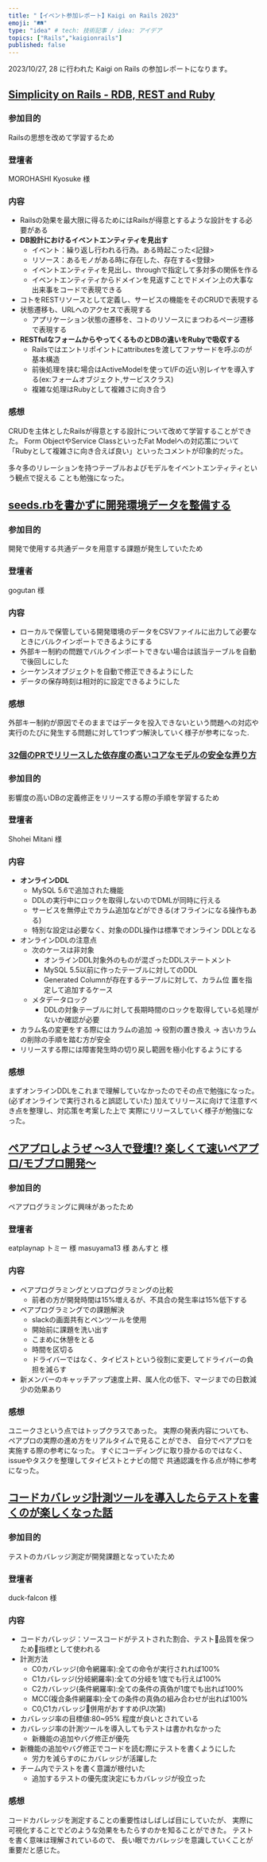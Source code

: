 ```yaml
---
title: "【イベント参加レポート】Kaigi on Rails 2023"
emoji: "🛤️"
type: "idea" # tech: 技術記事 / idea: アイデア
topics: ["Rails","kaigionrails"]
published: false
---
```


2023/10/27, 28 に行われた Kaigi on Rails の参加レポートになります。

## [Simplicity on Rails - RDB, REST and Ruby](https://speakerdeck.com/moro/simplicity-on-rails-rdb-rest-and-ruby)

### 参加目的

Railsの思想を改めて学習するため

### 登壇者

MOROHASHI Kyosuke 様

### 内容

- Railsの効果を最大限に得るためにはRailsが得意とするような設計をする必要がある
- **DB設計におけるイベントエンティティを見出す**
  - イベント：繰り返し行われる行為。ある時起こった<記録>
  - リソース：あるモノがある時に存在した、存在する<登録>
  - イベントエンティティを見出し、throughで指定して多対多の関係を作る
  - イベントエンティティからドメインを見返すことでドメイン上の大事な出来事をコードで表現できる
- コトをRESTリソースとして定義し、サービスの機能をそのCRUDで表現する
- 状態遷移も、URLへのアクセスで表現する
  - アプリケーション状態の遷移を、コトのリソースにまつわるページ遷移で表現する
- **RESTfulなフォームからやってくるものとDBの違いをRubyで吸収する**
  - Railsではエントリポイントにattributesを渡してファサードを呼ぶのが基本構造
  - 前後処理を挟む場合はActiveModelを使ってI/Fの近い別レイヤを導入する(ex:フォームオブジェクト,サービスクラス)
  - 複雑な処理はRubyとして複雑さに向き合う

### 感想

CRUDを主体としたRailsが得意とする設計について改めて学習することができた。
Form ObjectやService ClassといったFat Modelへの対応策について
「Rubyとして複雑さに向き合えば良い」といったコメントが印象的だった。

多々多のリレーションを持つテーブルおよびモデルをイベントエンティティという観点で捉える
ことも勉強になった。

## [seeds.rbを書かずに開発環境データを整備する](https://speakerdeck.com/gogutan/seeds-dot-rbwoshu-kazunikai-fa-huan-jing-detawozheng-bei-suru)

### 参加目的

開発で使用する共通データを用意する課題が発生していたため

### 登壇者

gogutan 様

### 内容

- ローカルで保管している開発環境のデータをCSVファイルに出力して必要なときにバルクインポートできるようにする
- 外部キー制約の問題でバルクインポートできない場合は該当テーブルを自動で後回しにした
- シーケンスオブジェクトを自動で修正できるようにした
- データの保存時刻は相対的に設定できるようにした

### 感想

外部キー制約が原因でそのままではデータを投入できないという問題への対応や
実行のたびに発生する問題に対して1つずつ解決していく様子が参考になった.

### [32個のPRでリリースした依存度の高いコアなモデルの安全な弄り方](https://speakerdeck.com/shoheimitani/32ge-noprderirisusitayi-cun-du-nogao-ikoanamoderunoan-quan-nanong-rifang)

### 参加目的

影響度の高いDBの定義修正をリリースする際の手順を学習するため

### 登壇者
Shohei Mitani 様

### 内容

- **オンラインDDL**
  - MySQL 5.6で追加された機能
  - DDLの実行中にロックを取得しないのでDMLが同時に行える
  - サービスを無停止でカラム追加などができる(オフラインになる操作もある)
  - 特別な設定は必要なく、対象のDDL操作は標準でオンライン DDLとなる
- オンラインDDLの注意点
  - 次のケースは非対象
    - オンラインDDL対象外のものが混ざったDDLステートメント
    - MySQL 5.5以前に作ったテーブルに対してのDDL
    - Generated Columnが存在するテーブルに対して、カラム位 置を指定して追加するケース
  - メタデータロック
    - DDLの対象テーブルに対して長期時間のロックを取得している処理がないか確認が必要
- カラム名の変更をする際にはカラムの追加 → 役割の置き換え → 古いカラムの削除の手順を踏む方が安全
- リリースする際には障害発生時の切り戻し範囲を極小化するようにする

### 感想

まずオンラインDDLをこれまで理解していなかったのでその点で勉強になった。
(必ずオンラインで実行されると誤認していた)
加えてリリースに向けて注意すべき点を整理し、対応策を考案した上で
実際にリリースしていく様子が勉強になった。

## [ペアプロしようぜ 〜3人で登壇!? 楽しくて速いペアプロ/モブプロ開発〜](https://speakerdeck.com/masuyama13/pair-mob-programming-kaigi-on-rails-2023)

### 参加目的

ペアプログラミングに興味があったため

### 登壇者

eatplaynap トミー 様
masuyama13 様
あんすと 様

### 内容
- ペアプログラミングとソロプログラミングの比較
  - 前者の方が開発時間は15%増えるが、不具合の発生率は15%低下する
- ペアプログラミングでの課題解決
  - slackの画面共有とペンツールを使用
  - 開始前に課題を洗い出す
  - こまめに休憩をとる
  - 時間を区切る
  - ドライバーではなく、タイピストという役割に変更してドライバーの負担を減らす
- 新メンバーのキャッチアップ速度上昇、属人化の低下、マージまでの日数減少の効果あり

### 感想
ユニークさという点ではトップクラスであった。
実際の発表内容についても、ペアプロの実際の進め方をリアルタイムで見ることができ、
自分でペアプロを実施する際の参考になった。
すぐにコーディングに取り掛かるのではなく、issueやタスクを整理してタイピストとナビの間で
共通認識を作る点が特に参考になった。

## [コードカバレッジ計測ツールを導入したらテストを書くのが楽しくなった話](https://speakerdeck.com/duckfalcon/kodokabaretuziji-ce-turuwodao-ru-sitaratesutowoshu-kunogale-sikunatutahua)

### 参加目的

テストのカバレッジ測定が開発課題となっていたため

### 登壇者

duck-falcon 様

### 内容

- コードカバレッジ：ソースコードがテストされた割合、テスト􏰀品質を保つため􏰀指標として使われる
- 計測方法
  - C0カバレッジ(命令網羅率):全ての命令が実行されれば100%
  - C1カバレッジ(分岐網羅率):全ての分岐を1度でも行えば100%
  - C2カバレッジ(条件網羅率):全ての条件の真偽が1度でも出れば100%
  - MCC(複合条件網羅率):全ての条件の真偽の組み合わせが出れば100%
  - C0,C1カバレッジ􏰀併用がおすすめ(PJ次第)
- カバレッジ率の目標値:80~95% 程度が良いとされている
- カバレッジ率の計測ツールを導入してもテストは書かれなかった
  - 新機能の追加やバグ修正が優先
- 新機能の追加やバグ修正でコードを読む際にテストを書くようにした
  - 労力を減らすのにカバレッジが活躍した
- チーム内でテストを書く意識が根付いた
  - 追加するテストの優先度決定にもカバレッジが役立った

### 感想

コードカバレッジを測定することの重要性はしばしば目にしていたが、
実際に可視化することでどのような効果をもたらすのかを知ることができた。
テストを書く意味は理解されているので、
長い眼でカバレッジを意識していくことが重要だと感じた。

